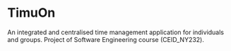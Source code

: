 # TimuOn
An integrated and centralised time management application for individuals and groups. Project of Software Engineering course (CEID_NΥ232).
